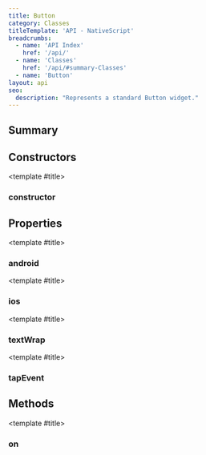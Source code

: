 ```yaml
---
title: Button
category: Classes
titleTemplate: 'API - NativeScript'
breadcrumbs: 
  - name: 'API Index'
    href: '/api/'
  - name: 'Classes'
    href: '/api/#summary-Classes'
  - name: 'Button'
layout: api
seo:
  description: "Represents a standard Button widget."
---
```


<!-- This page is auto generated, do not edit manually. -->
<!-- Run "yarn generate:api-docs" to regenerate -->

<script setup lang="ts">
  import { provide } from "vue";
  import API_DATA from "./Button.data.json";
  
  provide('API_DATA', API_DATA);
</script>

<APIRefHierarchy v-once />

<APIRefComment commentBase64="eyJibG9ja1RhZ3MiOltdLCJtb2RpZmllclRhZ3MiOnt9LCJzdW1tYXJ5IjpbeyJraW5kIjoidGV4dCIsInRleHQiOiJSZXByZXNlbnRzIGEgc3RhbmRhcmQgQnV0dG9uIHdpZGdldC4ifV19" v-once />

## <Heading ignore>Summary</Heading>

<APIRefSummary v-once />

## Constructors

<div class="">

<APIRef for="7600" v-once>

<template #title>

### constructor

</template>

</APIRef>

</div>

## Properties

<div class="">

<APIRef for="7602" v-once>

<template #title>

### android

</template>

</APIRef>

</div>

<div class="">

<APIRef for="7603" v-once>

<template #title>

### ios

</template>

</APIRef>

</div>

<div class="">

<APIRef for="7604" v-once>

<template #title>

### textWrap

</template>

</APIRef>

</div>

<div class="isPublic isStatic">

<APIRef for="7520" v-once>

<template #title>

### tapEvent

</template>

</APIRef>

</div>

## Methods

<div class="">

<APIRef for="7605" v-once>

<template #title>

### on

</template>

</APIRef>

</div>

